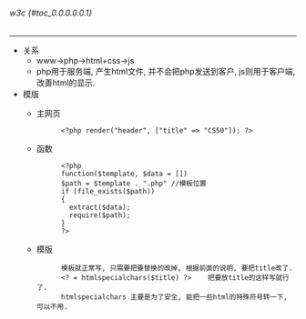 <!--html-php-js-css-->
###### w3c {#toc_0.0.0.0.0.1}

----

-   关系
    -   www-\>php-\>html+css-\>js
    -   php用于服务端, 产生html文件, 并不会把php发送到客户, js则用于客户端, 改善html的显示. 
-   模版
    -   主网页

        ``` {.code}
              <?php render("header", ["title" => "CS50"]); ?>
        ```

    -   函数

        ``` {.code}
              <?php 
              function($template, $data = [])
              $path = $template . ".php" //模板位置
              if (file_exists($path))
              {
                extract($data);
                require($path);
              }
              ?>
        ```

    -   模版

                  模板就正常写, 只需要把要替换的改掉, 根据前面的说明, 要把title改了. 
                  <? = htmlspecialchars($title) ?>    把要放title的这样写就行了. 
                  htmlspecialchars 主要是为了安全, 能把一些html的特殊符号转一下, 可以不用. 



